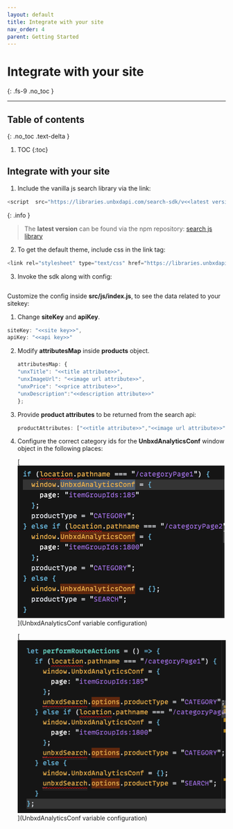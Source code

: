 ```yaml
---
layout: default
title: Integrate with your site
nav_order: 4
parent: Getting Started
---
```


# Integrate with your site
{: .fs-9 .no_toc }

---

## Table of contents
{: .no_toc .text-delta }

1. TOC
{:toc}

## Integrate with your site

1. Include the vanilla js search library via the link:
```js
<script  src="https://libraries.unbxdapi.com/search-sdk/v<<latest version>>/vanillaSearch.min.js"  type="text/javascript"></script>
```
{: .info }
> The **latest version** can be found via the npm repository:
[search js library](https://www.npmjs.com/package/@unbxd-ui/vanilla-search-library)
2. To get the default theme, include css in the link tag:
```js
<link rel="stylesheet" type="text/css" href="https://libraries.unbxdapi.com/search-sdk/v2.0.5/vanillaSearch.min.css">
```
3. Invoke the sdk along with config:
```js

```

Customize the config inside **src/js/index.js**, to see the data related to your sitekey:
1. Change **siteKey** and **apiKey**.
```js
siteKey: "<<site key>>",
apiKey: "<<api key>>"
```
2. Modify **attributesMap** inside **products** object.
    ```js
    attributesMap: {
    "unxTitle": "<<title attribute>>",
    "unxImageUrl": "<<image url attribute>>",
    "unxPrice": "<<price attribute>>",
    "unxDescription":"<<description attribute>>"
    };
    ```
3. Provide **product attributes** to be returned from the search api:
    ```js
    productAttributes: ["<<title attribute>>","<<image url attribute>>","<<price attribute>>","<<description attribute>>"]
    ```
4. Configure the correct category ids for the **UnbxdAnalyticsConf** window object in the   following places:<br/>

    [![Configure the correct category ids for the UnbxdAnalyticsConf window object](../assets/categoryid1.png)](UnbxdAnalyticsConf variable configuration)
    
    [![Configure the correct category ids for the UnbxdAnalyticsConf window object](../assets/categoryid2.png)](UnbxdAnalyticsConf variable configuration)<br/>